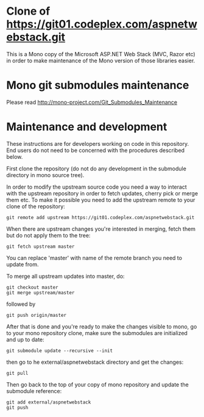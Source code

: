 Clone of https://git01.codeplex.com/aspnetwebstack.git
======================================================

This is a Mono copy of the Microsoft ASP.NET Web Stack (MVC, Razor etc) in order to
make maintenance of the Mono version of those libraries easier.

Mono git submodules maintenance
==============================

Please read http://mono-project.com/Git_Submodules_Maintenance

Maintenance and development
===========================

These instructions are for developers working on code in this repository. End users do not need to be
concerned with the procedures described below.

First clone the repository (do not do any development in the submodule directory in mono source tree).

In order to modify the upstream source code you need a way to interact with the upstream repository in order
to fetch updates, cherry pick or merge them etc. To make it possible you need to add the upstream remote to
your clone of the repository:

    git remote add upstream https://git01.codeplex.com/aspnetwebstack.git

When there are upstream changes you're interested in merging, fetch them but do not apply them to the tree:

    git fetch upstream master

You can replace 'master' with name of the remote branch you need to update from.

To merge all upstream updates into master, do:

    git checkout master
    git merge upstream/master

followed by

    git push origin/master

After that is done and you're ready to make the changes visible to mono, go to your mono repository clone,
make sure the submodules are initialized and up to date:

    git submodule update --recursive --init

then go to he external/aspnetwebstack directory and get the changes:

    git pull

Then go back to the top of your copy of mono repository and update the submodule reference:

    git add external/aspnetwebstack
    git push
